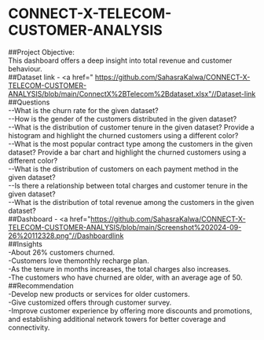 # CONNECT-X-TELECOM-CUSTOMER-ANALYSIS  
##Project Objective:  
This dashboard offers a deep insight into total revenue and customer behaviour.  
##Dataset link - <a href=" https://github.com/SahasraKalwa/CONNECT-X-TELECOM-CUSTOMER-ANALYSIS/blob/main/ConnectX%2BTelecom%2Bdataset.xlsx"//Dataset-link</a>  
##Questions  
--What is the churn rate for the given dataset?  
--How is the gender of the customers distributed in the given dataset?  
--What is the distribution of customer tenure in the given dataset? Provide a histogram and highlight the churned customers using a different color?  
--What is the most popular contract type among the customers in the given dataset? Provide a bar chart and highlight the churned customers using a different color?  
--What is the distribution of customers on each payment method in the given dataset?  
--Is there a relationship between total charges and customer tenure in the given dataset?  
--What is the distribution of total revenue among the customers in the given dataset?  
##Dashboard - <a href="https://github.com/SahasraKalwa/CONNECT-X-TELECOM-CUSTOMER-ANALYSIS/blob/main/Screenshot%202024-09-26%20112328.png"//Dashboardlink</a>  
##Insights  
-About 26% customers churned.  
-Customers love themonthly recharge plan.  
-As the tenure in months increases, the total charges also increases.  
-The customers who have churned are older, with an average age of 50.  
##Recommendation  
-Develop new products or services for older customers.  
-Give customized offers through customer survey.  
-Improve customer experience by offering more discounts and promotions, and establishing additional network towers for better coverage and connectivity.  
